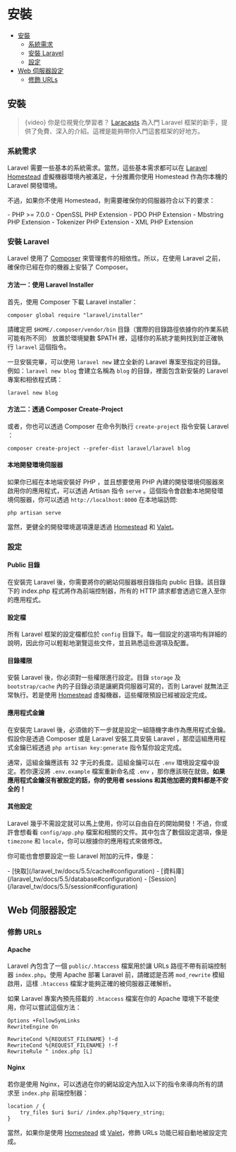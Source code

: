 # 安裝

- [安裝](#installation)
    - [系統需求](#server-requirements)
    - [安裝 Laravel](#installing-laravel)
    - [設定](#configuration)
- [Web 伺服器設定](#web-server-configuration)
    - [修飾 URLs](#pretty-urls)

<a name="installation"></a>
## 安裝

> {video} 你是位視覺化學習者？ [Laracasts](http://laravelfromscratch.com) 為入門 Laravel 框架的新手，提供了免費、深入的介紹。這裡是能夠帶你入門這套框架的好地方。

<a name="server-requirements"></a>
### 系統需求

Laravel 需要一些基本的系統需求。當然，這些基本需求都可以在 [Laravel Homestead](/laravel_tw/docs/5.5/homestead) 虛擬機器環境內被滿足，十分推薦你使用 Homestead 作為你本機的 Laravel 開發環境。

不過，如果你不使用 Homestead，則需要確保你的伺服器符合以下的要求：

<div class="content-list" markdown="1">
- PHP >= 7.0.0
- OpenSSL PHP Extension
- PDO PHP Extension
- Mbstring PHP Extension
- Tokenizer PHP Extension
- XML PHP Extension
</div>

<a name="installing-laravel"></a>
### 安裝 Laravel

Laravel 使用了 [Composer](https://getcomposer.org) 來管理套件的相依性。所以，在使用 Laravel 之前，確保你已經在你的機器上安裝了 Composer。

#### 方法一：使用 Laravel Installer

首先，使用 Composer 下載 Laravel installer：

    composer global require "laravel/installer"

請確定把 `$HOME/.composer/vendor/bin` 目錄（實際的目錄路徑依據你的作業系統可能有所不同） 放置於環境變數 $PATH 裡，這樣你的系統才能夠找到並正確執行 `laravel` 這個指令。

一旦安裝完畢，可以使用 `laravel new` 建立全新的 Laravel 專案至指定的目錄。例如：`laravel new blog` 會建立名稱為 `blog` 的目錄，裡面包含新安裝的 Laravel 專案和相依程式碼：

    laravel new blog

#### 方法二：透過 Composer Create-Project

或者，你也可以透過 Composer 在命令列執行 `create-project` 指令安裝 Laravel ：

    composer create-project --prefer-dist laravel/laravel blog

#### 本地開發環境伺服器

如果你已經在本地端安裝好 PHP ，並且想要使用 PHP 內建的開發環境伺服器來啟用你的應用程式，可以透過 Artisan 指令 `serve` 。這個指令會啟動本地開發環境伺服器，你可以透過 `http://localhost:8000` 在本地端訪問:

    php artisan serve

當然，更健全的開發環境選項還是透過 [Homestead](/laravel_tw/docs/5.5/homestead) 和 [Valet](/laravel_tw/docs/5.5/valet)。

<a name="configuration"></a>
### 設定

#### Public 目錄

在安裝完 Laravel 後，你需要將你的網站伺服器根目錄指向 public 目錄。該目錄下的 index.php 程式將作為前端控制器，所有的 HTTP 請求都會透過它進入至你的應用程式。

#### 設定檔

所有 Laravel 框架的設定檔都位於 `config` 目錄下。每一個設定的選項均有詳細的說明，因此你可以輕鬆地瀏覽這些文件，並且熟悉這些選項及配置。

#### 目錄權限

安裝 Laravel 後，你必須對一些權限進行設定。目錄 `storage` 及 `bootstrap/cache` 內的子目錄必須是讓網頁伺服器可寫的，否則 Laravel 就無法正常執行。若是使用 [Homestead](/laravel_tw/docs/5.5/homestead) 虛擬機器，這些權限預設已經被設定完成。

#### 應用程式金鑰

在安裝完 Laravel 後，必須做的下一步就是設定一組隨機字串作為應用程式金鑰。假設你是透過 Composer 或是 Laravel 安裝工具安裝 Laravel ，那麼這組應用程式金鑰已經透過 `php artisan key:generate` 指令幫你設定完成。

通常，這組金鑰應該有 32 字元的長度。這組金鑰可以在 `.env` 環境設定檔中設定。若你還沒將 `.env.example` 檔案重新命名成 `.env` ，那你應該現在就做。**如果應用程式金鑰沒有被設定的話，你的使用者 sessions 和其他加密的資料都是不安全的！**

#### 其他設定

Laravel 幾乎不需設定就可以馬上使用，你可以自由自在的開始開發！不過，你或許會想看看 `config/app.php` 檔案和相關的文件。其中包含了數個設定選項，像是 `timezone` 和 `locale`，你可以根據你的應用程式來做修改。

你可能也會想要設定一些 Laravel 附加的元件，像是：

<div class="content-list" markdown="1">
- [快取](/laravel_tw/docs/5.5/cache#configuration)
- [資料庫](/laravel_tw/docs/5.5/database#configuration)
- [Session](/laravel_tw/docs/5.5/session#configuration)
</div>

<a name="web-server-configuration"></a>
## Web 伺服器設定

<a name="pretty-urls"></a>
### 修飾 URLs

#### Apache

Laravel 內包含了一個 `public/.htaccess` 檔案用於讓 URLs 路徑不帶有前端控制器 `index.php`。使用 Apache 部署 Laravel 前，請確認是否將 `mod_rewrite` 模組啟用，這樣 `.htaccess` 檔案才能夠正確的被伺服器正確解析。

如果 Laravel 專案內預先搭載的 `.htaccess` 檔案在你的 Apache 環境下不能使用，你可以嘗試這個方法：

    Options +FollowSymLinks
    RewriteEngine On

    RewriteCond %{REQUEST_FILENAME} !-d
    RewriteCond %{REQUEST_FILENAME} !-f
    RewriteRule ^ index.php [L]

#### Nginx

若你是使用 Nginx，可以透過在你的網站設定內加入以下的指令來導向所有的請求至 `index.php` 前端控制器：

    location / {
        try_files $uri $uri/ /index.php?$query_string;
    }

當然，如果你是使用 [Homestead](/laravel_tw/docs/5.5/homestead) 或 [Valet](/laravel_tw/docs/5.5/valet)，修飾 URLs 功能已經自動地被設定完成。
